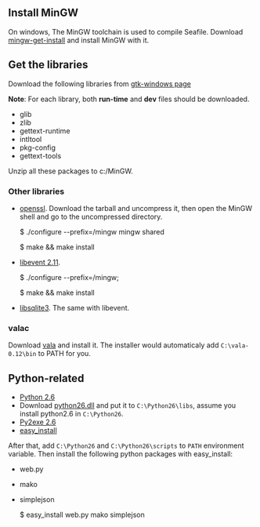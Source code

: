 ## Install MinGW

On windows, The MinGW toolchain is used to compile Seafile. Download [mingw-get-install](http://sourceforge.net/projects/mingw/files/Automated%20MinGW%20Installer/mingw-get-inst) and install MinGW with it.

## Get the libraries 

Download the following libraries from [gtk-windows page](http://www.gtk.org/download/win32.php)

**Note**: For each library, both **run-time** and **dev** files should be downloaded.

+ glib 
+ zlib 
+ gettext-runtime 
+ intltool 
+ pkg-config 
+ gettext-tools

Unzip all these packages to c:/MinGW. 

### Other libraries

+ [openssl](http://www.openssl.org/source/openssl-1.0.0d.tar.gz). Download the tarball and uncompress it, then open the MinGW shell and go to the uncompressed directory.

    $ ./configure --prefix=/mingw mingw shared

    $ make && make install

+ [libevent 2.11](http://monkey.org/~provos/libevent-2.0.11-stable.tar.gz).

    $ ./configure --prefix=/mingw;

    $ make && make install

+ [libsqlite3](http://www.sqlite.org/sqlite-autoconf-3070701.tar.gz). The same with libevent.

### valac

Download [vala](http://vala-win32.googlecode.com/files/vala-0.12.0.exe) and install it. The installer would automaticaly add `C:\vala-0.12\bin` to PATH for you.

## Python-related

+ [Python 2.6](http://www.python.org/ftp/python/2.6/python-2.6.msi)
+ Download [python26.dll](http://www.dll-files.com/python26.zip?0WGgUFcEmQ) and put it to `C:\Python26\libs`, assume you install python2.6 in `C:\Python26`.
+ [Py2exe 2.6](http://sourceforge.net/projects/py2exe/files/py2exe/0.6.9/py2exe-0.6.9.win32-py2.6.exe/download)
+ [easy_install](http://pypi.python.org/packages/2.6/s/setuptools/setuptools-0.6c11.win32-py2.6.exe#md5=1509752c3c2e64b5d0f9589aafe053dc)

After that, add `C:\Python26` and `C:\Python26\scripts` to `PATH` environment variable. Then install the following python packages with easy_install:

+ web.py
+ mako
+ simplejson

    $ easy_install web.py mako simplejson

